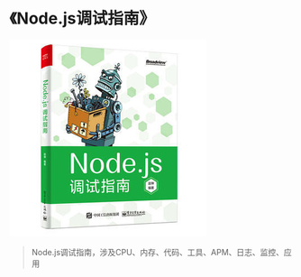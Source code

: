 # 《Node.js调试指南》

![9787121341465](../../static/img/9787121341465.jpg)

> Node.js调试指南，涉及CPU、内存、代码、工具、APM、日志、监控、应用